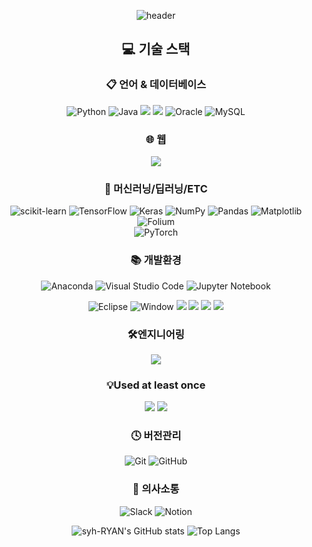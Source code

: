 <div align=center>
  
![header](https://capsule-render.vercel.app/api?type=waving&color=gradient&height=300&section=header&text=syh%20Github&fontSize=80&animation=fadeIn&fontAlignY=38&desc=&descAlignY=53&descAlign=70)

  
## 💻 기술 스택

### 📋 언어 & 데이터베이스
![Python](https://img.shields.io/badge/python-3670A0?style=for-the-badge&logo=python&logoColor=ffdd54)
![Java](https://img.shields.io/badge/java-%23ED8B00.svg?style=for-the-badge&logo=java&logoColor=white)
<img src="https://img.shields.io/badge/PostgreSQL-4169e1?style=for-the-badge&logo=PostgreSQL&logoColor=white">
<img src="https://img.shields.io/badge/MariaDB-003545?style=for-the-badge&logo=MariaDB&logoColor=white">
![Oracle](https://img.shields.io/badge/Oracle-F80000?style=for-the-badge&logo=oracle&logoColor=white)
![MySQL](https://img.shields.io/badge/mysql-%2300f.svg?style=for-the-badge&logo=mysql&logoColor=white)

### 🌐 웹
<img src="https://img.shields.io/badge/Django-092E20?style=for-the-badge&logo=Django&logoColor=white">

### 🤖 머신러닝/딥러닝/ETC
![scikit-learn](https://img.shields.io/badge/scikit--learn-%23F7931E.svg?style=for-the-badge&logo=scikit-learn&logoColor=white)
![TensorFlow](https://img.shields.io/badge/TensorFlow-%23FF6F00.svg?style=for-the-badge&logo=TensorFlow&logoColor=white)
![Keras](https://img.shields.io/badge/Keras-%23D00000.svg?style=for-the-badge&logo=Keras&logoColor=white)
![NumPy](https://img.shields.io/badge/numpy-%23013243.svg?style=for-the-badge&logo=numpy&logoColor=white)
![Pandas](https://img.shields.io/badge/pandas-%23150458.svg?style=for-the-badge&logo=pandas&logoColor=white)
![Matplotlib](https://img.shields.io/badge/Matplotlib-%23ffffff.svg?style=for-the-badge&logo=Matplotlib&logoColor=black)
![Folium](https://img.shields.io/badge/Folium-%23ffffff.svg?style=for-the-badge&logo=Folium&logoColor=black)   
 ![PyTorch](https://img.shields.io/badge/PyTorch-%23EE4C2C.svg?style=for-the-badge&logo=PyTorch&logoColor=white)  

### 📚 개발환경
![Anaconda](https://img.shields.io/badge/Anaconda-%2344A833.svg?style=for-the-badge&logo=anaconda&logoColor=white)
![Visual Studio Code](https://img.shields.io/badge/Visual%20Studio%20Code-0078d7.svg?style=for-the-badge&logo=visual-studio-code&logoColor=white)
![Jupyter Notebook](https://img.shields.io/badge/jupyter-%23FA0F00.svg?style=for-the-badge&logo=jupyter&logoColor=white)

![Eclipse](https://img.shields.io/badge/Eclipse-FE7A16.svg?style=for-the-badge&logo=Eclipse&logoColor=white)
![Window](https://img.shields.io/badge/Windows-0078D6.svg?style=for-the-badge&logo=Windows&logoColor=white)
<img src="https://img.shields.io/badge/Ubuntu-E95420?style=for-the-badge&logo=Ubuntu&logoColor=white">
<img src="https://img.shields.io/badge/Amazone EC2-FF9900?style=for-the-badge&logo=Amazone EC2&logoColor=white">
<img src="https://img.shields.io/badge/Amazone RDS-527FFF?style=for-the-badge&logo=Amazone RDS&logoColor=white">
<img src="https://img.shields.io/badge/Amazone S3-569A31?style=for-the-badge&logo=Amazone S3&logoColor=white">


### 🛠엔지니어링
<img src="https://img.shields.io/badge/Apache Airflow-017CEE?style=for-the-badge&logo=Apache Airflow&logoColor=white">

### 💡Used at least once
<img src="https://img.shields.io/badge/apachehadoop-66CCFF?style=for-the-badge&logo=apachehadoop&logoColor=white">
<img src="https://img.shields.io/badge/apachespark-E25A1C?style=for-the-badge&logo=apachespark&logoColor=white">

### 🕓 버전관리
![Git](https://img.shields.io/badge/git-%23F05033.svg?style=for-the-badge&logo=git&logoColor=white)
![GitHub](https://img.shields.io/badge/github-%23121011.svg?style=for-the-badge&logo=github&logoColor=white)   

### 💬 의사소통
![Slack](https://img.shields.io/badge/Slack-4A154B?style=for-the-badge&logo=slack&logoColor=white)
![Notion](https://img.shields.io/badge/Notion-%23000000.svg?style=for-the-badge&logo=notion&logoColor=white)



  ![syh-RYAN's GitHub stats](https://github-readme-stats.vercel.app/api?username=syh-RYAN&show_icons=true&theme=radical)  ![Top Langs](https://github-readme-stats.vercel.app/api/top-langs/?username=syh-RYAN&show_icons=true&theme=radical)
  
